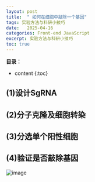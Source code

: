 ```yaml
---
layout: post
title:  " 如何在细胞中敲除一个基因"
tags: 实验方法与科研小技巧
date:   2025-04-16
categories: Front-end JavaScript
excerpt: 实验方法与科研小技巧
toc: true
---
```



**目录：**

* content
{:toc}

## (1)设计SgRNA



## (2)分子克隆及细胞转染



## (3)分选单个阳性细胞



## (4)验证是否敲除基因





![image](https://github.com/user-attachments/assets/0b0d9d0b-3d48-482f-9352-2bc524a61069)
